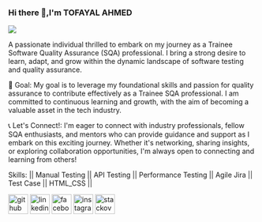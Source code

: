 ### Hi there 👋,I'm TOFAYAL AHMED
![](https://media.licdn.com/dms/image/D5616AQEPBxiN1a574Q/profile-displaybackgroundimage-shrink_350_1400/0/1719849773392?e=1726099200&v=beta&t=KkT6fZQXRJkYlqXK_SRy5dMB2adAS-RNIV0Rwu1B184)

A passionate individual thrilled to embark on my journey as a Trainee Software Quality Assurance (SQA) professional. I bring a strong desire to learn, adapt, and grow within the dynamic landscape of software testing and quality assurance.

🌟 Goal:
My goal is to leverage my foundational skills and passion for quality assurance to contribute effectively as a Trainee SQA professional. I am committed to continuous learning and growth, with the aim of becoming a valuable asset in the tech industry.

📞 Let's Connect!:
I'm eager to connect with industry professionals, fellow SQA enthusiasts, and mentors who can provide guidance and support as I embark on this exciting journey. Whether it's networking, sharing insights, or exploring collaboration opportunities, I'm always open to connecting and learning from others!

Skills:  || Manual Testing || API Testing || Performance Testing || Agile Jira || Test Case || HTML_CSS ||



[<img src='https://cdn.jsdelivr.net/npm/simple-icons@3.0.1/icons/github.svg' alt='github' height='40'>](https://github.com/https://github.com/tofayal-ahmed)  [<img src='https://cdn.jsdelivr.net/npm/simple-icons@3.0.1/icons/linkedin.svg' alt='linkedin' height='40'>](https://www.linkedin.com/in/www.linkedin.com/in/tofayal-ahmed/)  [<img src='https://cdn.jsdelivr.net/npm/simple-icons@3.0.1/icons/facebook.svg' alt='facebook' height='40'>](https://www.facebook.com/https://web.facebook.com/tanziltofayel)  [<img src='https://cdn.jsdelivr.net/npm/simple-icons@3.0.1/icons/instagram.svg' alt='instagram' height='40'>](https://www.instagram.com/https://www.instagram.com/tanzil_tofayal//)  [<img src='https://cdn.jsdelivr.net/npm/simple-icons@3.0.1/icons/stackoverflow.svg' alt='stackoverflow' height='40'>](https://stackoverflow.com/users/https://stackoverflow.com/users/25830347/tofayal-ahmed)  

